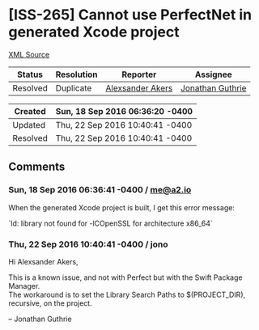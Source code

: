 # [ISS-265] Cannot use PerfectNet in generated Xcode project

[XML Source](../xml/ISS-265.xml)
<p></p>





Status|Resolution|Reporter|Assignee
------|----------|--------|--------
Resolved|Duplicate|[Alexsander Akers](me@a2.io)|[Jonathan Guthrie]($jono)





Created|Sun, 18 Sep 2016 06:36:20 -0400
-------|--------------
Updated|Thu, 22 Sep 2016 10:40:41 -0400
Resolved|Thu, 22 Sep 2016 10:40:41 -0400


## Comments




### Sun, 18 Sep 2016 06:36:41 -0400 / me@a2.io 

<p><p>When the generated Xcode project is built, I get this error message:</p>

<p>`ld: library not found for -lCOpenSSL for architecture x86_64`</p></p>


### Thu, 22 Sep 2016 10:40:41 -0400 / jono 

<p><p>Hi Alexsander Akers,</p>

<p>This is a known issue, and not with Perfect but with the Swift Package Manager.<br/>
The workaround is to set the Library Search Paths to $(PROJECT_DIR), recursive, on the project.</p>

<p>– Jonathan Guthrie</p></p>


